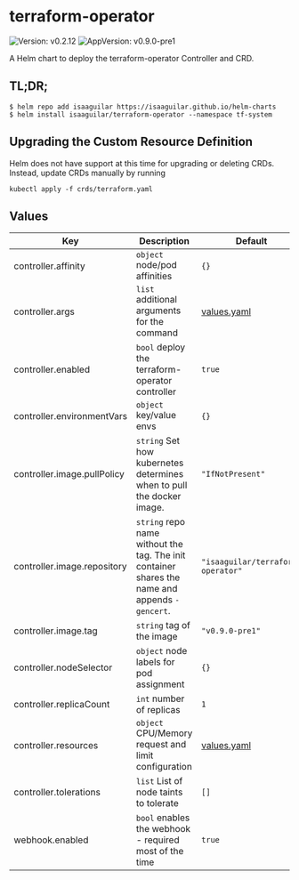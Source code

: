 # terraform-operator

![Version: v0.2.12](https://img.shields.io/badge/Version-v0.2.12-informational?style=flat-square) ![AppVersion: v0.9.0-pre1](https://img.shields.io/badge/AppVersion-v0.9.0--pre1-informational?style=flat-square)

A Helm chart to deploy the terraform-operator Controller and CRD.

## TL;DR;

```console
$ helm repo add isaaguilar https://isaaguilar.github.io/helm-charts
$ helm install isaaguilar/terraform-operator --namespace tf-system
```

## Upgrading the Custom Resource Definition

Helm does not have support at this time for upgrading or deleting CRDs. Instead, update CRDs manually by running

```
kubectl apply -f crds/terraform.yaml
```

## Values

| Key | Description | Default |
|---|---|---|
| controller.affinity | `object` node/pod affinities | `{}` |
| controller.args | `list` additional arguments for the command | <a href="values.yaml#L22-L24">values.yaml</a> |
| controller.enabled | `bool` deploy the terraform-operator controller | `true` |
| controller.environmentVars | `object` key/value envs | `{}` |
| controller.image.pullPolicy | `string` Set how kubernetes determines when to pull the docker image. | `"IfNotPresent"` |
| controller.image.repository | `string` repo name without the tag. The init container shares the name and appends `-gencert`. | `"isaaguilar/terraform-operator"` |
| controller.image.tag | `string` tag of the image | `"v0.9.0-pre1"` |
| controller.nodeSelector | `object` node labels for pod assignment | `{}` |
| controller.replicaCount | `int` number of replicas | `1` |
| controller.resources | `object` CPU/Memory request and limit configuration | <a href="values.yaml#L28-L34">values.yaml</a> |
| controller.tolerations | `list` List of node taints to tolerate | `[]` |
| webhook.enabled | `bool` enables the webhook - required most of the time | `true` |
